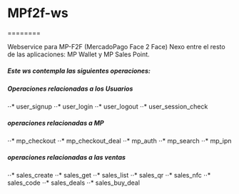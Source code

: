 # MPf2f-ws
========

Webservice para MP-F2F  (MercadoPago Face 2 Face)
Nexo entre el resto de las aplicaciones: MP Wallet y MP Sales Point.

##### Este ws contempla las siguientes operaciones:

##### Operaciones relacionadas a los Usuarios
⋅⋅* user_signup
⋅⋅* user_login
⋅⋅* user_logout
⋅⋅* user_session_check

##### operaciones relacionadas a MP
⋅⋅* mp_checkout
⋅⋅* mp_checkout_deal
⋅⋅* mp_auth
⋅⋅* mp_search
⋅⋅* mp_ipn

##### operaciones relacionadas a las ventas
⋅⋅* sales_create
⋅⋅* sales_get
⋅⋅* sales_list
⋅⋅* sales_qr
⋅⋅* sales_nfc
⋅⋅* sales_code
⋅⋅* sales_deals
⋅⋅* sales_buy_deal